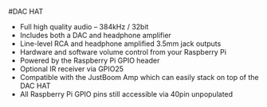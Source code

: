 <!--
---
name: DAC HAT
class: board
type: audio
formfactor: HAT
manufacturer: JustBoom
description: The JustBoom DAC HAT is a plug and play, high resolution, digital-to-analog converter for the Raspberry Pi.
url: https://www.justboom.co/product/justboom-dac-hat/
buy: https://www.justboom.co/product/justboom-dac-hat/
image: 'justboom-dac-hat.png'
pincount: 40
eeprom: yes
power:
  '1':
  '2':
ground:
  '6':
  '9':
  '14':
  '20':
  '25':
  '30':
  '34':
  '39':
pin:
  '3':
    mode: i2c
  '5':
    mode: i2c
  '12':
    name: BCKL (Bit Clock)
    mode: i2s
  '16':
    name: Rotary Encoder
  '18':
    name: Rotary Encoder
  '22':
    name: IR Receiver
  '35':
    name: LRCK (Left/Right Clock)
    mode: i2s
  '40':
    name: DOUT
    mode: i2s
  i2c:
    '0x4D':
      name: DAC
      device: PCM5122
-->
#DAC HAT

* Full high quality audio – 384kHz / 32bit
* Includes both a DAC and headphone amplifier
* Line-level RCA and headphone amplified 3.5mm jack outputs
* Hardware and software volume control from your Raspberry Pi
* Powered by the Raspberry Pi GPIO header
* Optional IR receiver via GPIO25
* Compatible with the JustBoom Amp which can easily stack on top of the DAC HAT
* All Raspberry Pi GPIO pins still accessible via 40pin unpopulated
